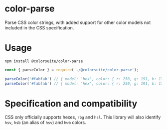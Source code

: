 # color-parse

Parse CSS color strings, with added support for other color models not included in the CSS specification.

# Usage

```
npm install @colorsuite/color-parse
```
```javascript
const { parseColor } = require('./@colorsuite/color-parse');

parseColor('#fabfab') // { model: 'hex', color: { r: 250, g: 191, b: 171, a: 1 } }
parseColor('#fabfab') // { model: 'hex', color: { r: 250, g: 191, b: 171, a: 1 } }
```

# Specification and compatibility

CSS only officially supports hexes, `rbg` and `hsl`. This library will also identify `hsv`, `hsb` (an alias of `hsv`) and `hwb` colors.